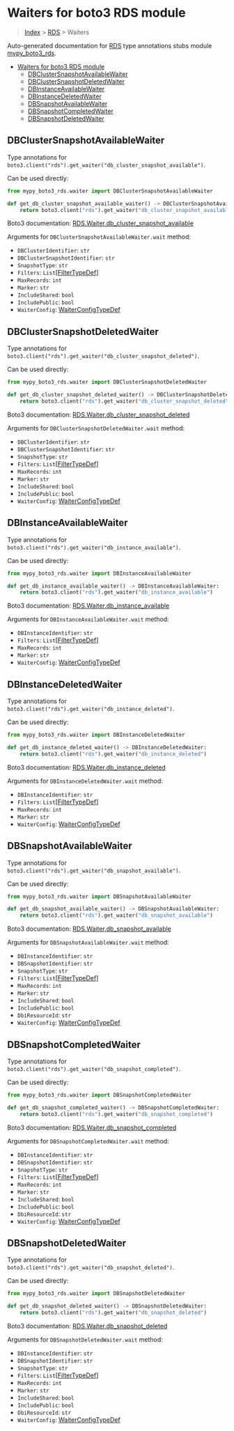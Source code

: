 # Waiters for boto3 RDS module

> [Index](..) > [RDS](.) > Waiters

Auto-generated documentation for
[RDS](https://boto3.amazonaws.com/v1/documentation/api/1.17.77/reference/services/rds.html#RDS)
type annotations stubs module
[mypy_boto3_rds](https://pypi.org/project/mypy-boto3-rds/).

- [Waiters for boto3 RDS module](#waiters-for-boto3-rds-module)
  - [DBClusterSnapshotAvailableWaiter](#dbclustersnapshotavailablewaiter)
  - [DBClusterSnapshotDeletedWaiter](#dbclustersnapshotdeletedwaiter)
  - [DBInstanceAvailableWaiter](#dbinstanceavailablewaiter)
  - [DBInstanceDeletedWaiter](#dbinstancedeletedwaiter)
  - [DBSnapshotAvailableWaiter](#dbsnapshotavailablewaiter)
  - [DBSnapshotCompletedWaiter](#dbsnapshotcompletedwaiter)
  - [DBSnapshotDeletedWaiter](#dbsnapshotdeletedwaiter)

## DBClusterSnapshotAvailableWaiter

Type annotations for
`boto3.client("rds").get_waiter("db_cluster_snapshot_available")`.

Can be used directly:

```python
from mypy_boto3_rds.waiter import DBClusterSnapshotAvailableWaiter

def get_db_cluster_snapshot_available_waiter() -> DBClusterSnapshotAvailableWaiter:
    return boto3.client("rds").get_waiter("db_cluster_snapshot_available")
```

Boto3 documentation:
[RDS.Waiter.db_cluster_snapshot_available](https://boto3.amazonaws.com/v1/documentation/api/1.17.77/reference/services/rds.html#RDS.Waiter.db_cluster_snapshot_available)

Arguments for `DBClusterSnapshotAvailableWaiter.wait` method:

- `DBClusterIdentifier`: `str`
- `DBClusterSnapshotIdentifier`: `str`
- `SnapshotType`: `str`
- `Filters`: `List`\[[FilterTypeDef](./type_defs.md#filtertypedef)\]
- `MaxRecords`: `int`
- `Marker`: `str`
- `IncludeShared`: `bool`
- `IncludePublic`: `bool`
- `WaiterConfig`: [WaiterConfigTypeDef](./type_defs.md#waiterconfigtypedef)

## DBClusterSnapshotDeletedWaiter

Type annotations for
`boto3.client("rds").get_waiter("db_cluster_snapshot_deleted")`.

Can be used directly:

```python
from mypy_boto3_rds.waiter import DBClusterSnapshotDeletedWaiter

def get_db_cluster_snapshot_deleted_waiter() -> DBClusterSnapshotDeletedWaiter:
    return boto3.client("rds").get_waiter("db_cluster_snapshot_deleted")
```

Boto3 documentation:
[RDS.Waiter.db_cluster_snapshot_deleted](https://boto3.amazonaws.com/v1/documentation/api/1.17.77/reference/services/rds.html#RDS.Waiter.db_cluster_snapshot_deleted)

Arguments for `DBClusterSnapshotDeletedWaiter.wait` method:

- `DBClusterIdentifier`: `str`
- `DBClusterSnapshotIdentifier`: `str`
- `SnapshotType`: `str`
- `Filters`: `List`\[[FilterTypeDef](./type_defs.md#filtertypedef)\]
- `MaxRecords`: `int`
- `Marker`: `str`
- `IncludeShared`: `bool`
- `IncludePublic`: `bool`
- `WaiterConfig`: [WaiterConfigTypeDef](./type_defs.md#waiterconfigtypedef)

## DBInstanceAvailableWaiter

Type annotations for `boto3.client("rds").get_waiter("db_instance_available")`.

Can be used directly:

```python
from mypy_boto3_rds.waiter import DBInstanceAvailableWaiter

def get_db_instance_available_waiter() -> DBInstanceAvailableWaiter:
    return boto3.client("rds").get_waiter("db_instance_available")
```

Boto3 documentation:
[RDS.Waiter.db_instance_available](https://boto3.amazonaws.com/v1/documentation/api/1.17.77/reference/services/rds.html#RDS.Waiter.db_instance_available)

Arguments for `DBInstanceAvailableWaiter.wait` method:

- `DBInstanceIdentifier`: `str`
- `Filters`: `List`\[[FilterTypeDef](./type_defs.md#filtertypedef)\]
- `MaxRecords`: `int`
- `Marker`: `str`
- `WaiterConfig`: [WaiterConfigTypeDef](./type_defs.md#waiterconfigtypedef)

## DBInstanceDeletedWaiter

Type annotations for `boto3.client("rds").get_waiter("db_instance_deleted")`.

Can be used directly:

```python
from mypy_boto3_rds.waiter import DBInstanceDeletedWaiter

def get_db_instance_deleted_waiter() -> DBInstanceDeletedWaiter:
    return boto3.client("rds").get_waiter("db_instance_deleted")
```

Boto3 documentation:
[RDS.Waiter.db_instance_deleted](https://boto3.amazonaws.com/v1/documentation/api/1.17.77/reference/services/rds.html#RDS.Waiter.db_instance_deleted)

Arguments for `DBInstanceDeletedWaiter.wait` method:

- `DBInstanceIdentifier`: `str`
- `Filters`: `List`\[[FilterTypeDef](./type_defs.md#filtertypedef)\]
- `MaxRecords`: `int`
- `Marker`: `str`
- `WaiterConfig`: [WaiterConfigTypeDef](./type_defs.md#waiterconfigtypedef)

## DBSnapshotAvailableWaiter

Type annotations for `boto3.client("rds").get_waiter("db_snapshot_available")`.

Can be used directly:

```python
from mypy_boto3_rds.waiter import DBSnapshotAvailableWaiter

def get_db_snapshot_available_waiter() -> DBSnapshotAvailableWaiter:
    return boto3.client("rds").get_waiter("db_snapshot_available")
```

Boto3 documentation:
[RDS.Waiter.db_snapshot_available](https://boto3.amazonaws.com/v1/documentation/api/1.17.77/reference/services/rds.html#RDS.Waiter.db_snapshot_available)

Arguments for `DBSnapshotAvailableWaiter.wait` method:

- `DBInstanceIdentifier`: `str`
- `DBSnapshotIdentifier`: `str`
- `SnapshotType`: `str`
- `Filters`: `List`\[[FilterTypeDef](./type_defs.md#filtertypedef)\]
- `MaxRecords`: `int`
- `Marker`: `str`
- `IncludeShared`: `bool`
- `IncludePublic`: `bool`
- `DbiResourceId`: `str`
- `WaiterConfig`: [WaiterConfigTypeDef](./type_defs.md#waiterconfigtypedef)

## DBSnapshotCompletedWaiter

Type annotations for `boto3.client("rds").get_waiter("db_snapshot_completed")`.

Can be used directly:

```python
from mypy_boto3_rds.waiter import DBSnapshotCompletedWaiter

def get_db_snapshot_completed_waiter() -> DBSnapshotCompletedWaiter:
    return boto3.client("rds").get_waiter("db_snapshot_completed")
```

Boto3 documentation:
[RDS.Waiter.db_snapshot_completed](https://boto3.amazonaws.com/v1/documentation/api/1.17.77/reference/services/rds.html#RDS.Waiter.db_snapshot_completed)

Arguments for `DBSnapshotCompletedWaiter.wait` method:

- `DBInstanceIdentifier`: `str`
- `DBSnapshotIdentifier`: `str`
- `SnapshotType`: `str`
- `Filters`: `List`\[[FilterTypeDef](./type_defs.md#filtertypedef)\]
- `MaxRecords`: `int`
- `Marker`: `str`
- `IncludeShared`: `bool`
- `IncludePublic`: `bool`
- `DbiResourceId`: `str`
- `WaiterConfig`: [WaiterConfigTypeDef](./type_defs.md#waiterconfigtypedef)

## DBSnapshotDeletedWaiter

Type annotations for `boto3.client("rds").get_waiter("db_snapshot_deleted")`.

Can be used directly:

```python
from mypy_boto3_rds.waiter import DBSnapshotDeletedWaiter

def get_db_snapshot_deleted_waiter() -> DBSnapshotDeletedWaiter:
    return boto3.client("rds").get_waiter("db_snapshot_deleted")
```

Boto3 documentation:
[RDS.Waiter.db_snapshot_deleted](https://boto3.amazonaws.com/v1/documentation/api/1.17.77/reference/services/rds.html#RDS.Waiter.db_snapshot_deleted)

Arguments for `DBSnapshotDeletedWaiter.wait` method:

- `DBInstanceIdentifier`: `str`
- `DBSnapshotIdentifier`: `str`
- `SnapshotType`: `str`
- `Filters`: `List`\[[FilterTypeDef](./type_defs.md#filtertypedef)\]
- `MaxRecords`: `int`
- `Marker`: `str`
- `IncludeShared`: `bool`
- `IncludePublic`: `bool`
- `DbiResourceId`: `str`
- `WaiterConfig`: [WaiterConfigTypeDef](./type_defs.md#waiterconfigtypedef)
